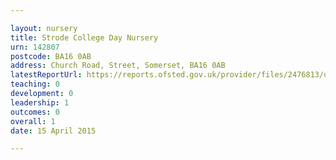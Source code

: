 ```yaml
---

layout: nursery
title: Strode College Day Nursery
urn: 142807
postcode: BA16 0AB
address: Church Road, Street, Somerset, BA16 0AB
latestReportUrl: https://reports.ofsted.gov.uk/provider/files/2476813/urn/142807.pdf
teaching: 0
development: 0
leadership: 1
outcomes: 0
overall: 1
date: 15 April 2015

---
```

